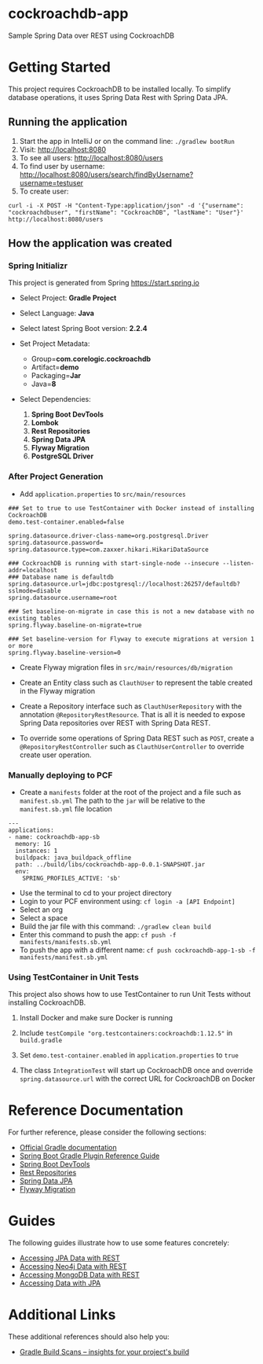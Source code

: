 # cockroachdb-app
Sample Spring Data over REST using CockroachDB



# Getting Started

This project requires CockroachDB to be installed locally. To simplify database operations, it uses Spring Data Rest with Spring Data JPA.



## Running the application

1. Start the app in IntelliJ or on the command line: `./gradlew bootRun`
2. Visit: <http://localhost:8080>
3. To see all users: <http://localhost:8080/users>
4. To find user by username: <http://localhost:8080/users/search/findByUsername?username=testuser>
5. To create user:
```
curl -i -X POST -H "Content-Type:application/json" -d '{"username": "cockroachdbuser", "firstName": "CockroachDB", "lastName": "User"}' http://localhost:8080/users
```



## How the application was created

### Spring Initializr

This project is generated from Spring <https://start.spring.io>

* Select Project: <b>Gradle Project</b>
* Select Language: <b>Java</b>
* Select latest Spring Boot version: <b>2.2.4</b>
* Set Project Metadata: 
   * Group=<b>com.corelogic.cockroachdb</b>
   * Artifact=<b>demo</b>
   * Packaging=<b>Jar</b>
   * Java=<b>8</b>

* Select Dependencies: 
	1. <b>Spring Boot DevTools</b>
	2. <b>Lombok</b>
	3. <b>Rest Repositories</b>
	4. <b>Spring Data JPA</b>
	5. <b>Flyway Migration</b>
	6. <b>PostgreSQL Driver</b>


### After Project Generation

* Add `application.properties` to `src/main/resources`

```
### Set to true to use TestContainer with Docker instead of installing CockroachDB 
demo.test-container.enabled=false

spring.datasource.driver-class-name=org.postgresql.Driver
spring.datasource.password=
spring.datasource.type=com.zaxxer.hikari.HikariDataSource

### CockroachDB is running with start-single-node --insecure --listen-addr=localhost
### Database name is defaultdb
spring.datasource.url=jdbc:postgresql://localhost:26257/defaultdb?sslmode=disable
spring.datasource.username=root

### Set baseline-on-migrate in case this is not a new database with no existing tables
spring.flyway.baseline-on-migrate=true

### Set baseline-version for Flyway to execute migrations at version 1 or more
spring.flyway.baseline-version=0
``` 

* Create Flyway migration files in `src/main/resources/db/migration`

* Create an Entity class such as `ClauthUser` to represent the table created in the Flyway migration

* Create a Repository interface such as `ClauthUserRepository` with the annotation `@RepositoryRestResource`. That is all it is needed to expose Spring Data repositories over REST with Spring Data REST.

* To override some operations of Spring Data REST such as `POST`, create a `@RepositoryRestController` such as `ClauthUserController` to override create user operation.


### Manually deploying to PCF

* Create a `manifests` folder at the root of the project and a file such as `manifest.sb.yml`
The path to the `jar` will be relative to the `manifest.sb.yml` file location
 
```
---
applications:
- name: cockroachdb-app-sb
  memory: 1G
  instances: 1
  buildpack: java_buildpack_offline
  path: ../build/libs/cockroachdb-app-0.0.1-SNAPSHOT.jar
  env:
    SPRING_PROFILES_ACTIVE: 'sb'
```

* Use the terminal to cd to your project directory
* Login to your PCF environment using: `cf login -a [API Endpoint]`
* Select an org
* Select a space
* Build the jar file with this command: `./gradlew clean build`
* Enter this command to push the app: `cf push -f manifests/manifests.sb.yml`
* To push the app with a different name: `cf push cockroachdb-app-1-sb -f manifests/manifest.sb.yml`


### Using TestContainer in Unit Tests

This project also shows how to use TestContainer to run Unit Tests without installing CockroachDB.

1. Install Docker and make sure Docker is running

2. Include `testCompile "org.testcontainers:cockroachdb:1.12.5"` in `build.gradle`

3. Set `demo.test-container.enabled` in `application.properties` to `true`

4. The class `IntegrationTest` will start up CockroachDB once and override `spring.datasource.url` with the correct URL for CockroachDB on Docker



# Reference Documentation
For further reference, please consider the following sections:

* [Official Gradle documentation](https://docs.gradle.org)
* [Spring Boot Gradle Plugin Reference Guide](https://docs.spring.io/spring-boot/docs/2.2.4.RELEASE/gradle-plugin/reference/html/)
* [Spring Boot DevTools](https://docs.spring.io/spring-boot/docs/2.2.4.RELEASE/reference/htmlsingle/#using-boot-devtools)
* [Rest Repositories](https://docs.spring.io/spring-boot/docs/2.2.4.RELEASE/reference/htmlsingle/#howto-use-exposing-spring-data-repositories-rest-endpoint)
* [Spring Data JPA](https://docs.spring.io/spring-boot/docs/2.2.4.RELEASE/reference/htmlsingle/#boot-features-jpa-and-spring-data)
* [Flyway Migration](https://docs.spring.io/spring-boot/docs/2.2.4.RELEASE/reference/htmlsingle/#howto-execute-flyway-database-migrations-on-startup)



# Guides
The following guides illustrate how to use some features concretely:

* [Accessing JPA Data with REST](https://spring.io/guides/gs/accessing-data-rest/)
* [Accessing Neo4j Data with REST](https://spring.io/guides/gs/accessing-neo4j-data-rest/)
* [Accessing MongoDB Data with REST](https://spring.io/guides/gs/accessing-mongodb-data-rest/)
* [Accessing Data with JPA](https://spring.io/guides/gs/accessing-data-jpa/)



# Additional Links
These additional references should also help you:

* [Gradle Build Scans – insights for your project's build](https://scans.gradle.com#gradle)
